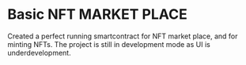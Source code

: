 # Basic NFT MARKET PLACE

Created a perfect running smartcontract for NFT market place, and for minting NFTs. 
The project is still in development mode as UI is underdevelopment. 
